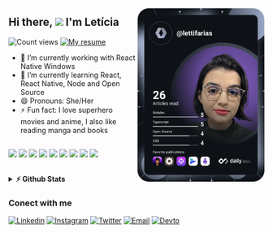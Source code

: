 <a href="https://app.daily.dev/lettifarias"><img align="right" src="https://github.com/LeticiaFarias/leticiafarias/blob/main/devcard.svg" width="250" alt="Letícia Farias's Dev Card"/></a>
## Hi there, <img src="https://media.giphy.com/media/hvRJCLFzcasrR4ia7z/giphy.gif" width="25px"> I'm Letícia
![Count views](https://komarev.com/ghpvc/?username=leticiafarias&color=blueviolet) 
[![My resume](https://img.shields.io/badge/-Resume-blueviolet)](https://resume.io/r/j7lwLYpfx)

- 🔭 I’m currently working with React Native Windows
- 🌱 I’m currently learning React, React Native, Node and Open Source
- 😄 Pronouns: She/Her
- ⚡ Fun fact: I love superhero movies and anime, I also like reading manga and books

##

<div>
  <img src="https://icongr.am/devicon/html5-original.svg?size=35&color=currentColor">
  <img src="https://icongr.am/devicon/css3-original.svg?size=35&color=currentColor">
  <img src="https://icongr.am/devicon/javascript-original.svg?size=35&color=currentColor"> 
  <img src="https://icongr.am/devicon/nodejs-original.svg?size=35&color=currentColor">
  <img src="https://icongr.am/devicon/react-original.svg?size=35&color=currentColor">
  <img src="https://icongr.am/devicon/c-original.svg?size=35&color=currentColor">
  <img src="https://icongr.am/devicon/linux-original.svg?size=35&color=currentColor">
  <img src="https://icongr.am/devicon/git-original.svg?size=35&color=currentColor">
  <img src="https://icongr.am/devicon/yarn-original.svg?size=35&color=currentColor">
</div>

##

<details>	
  <summary><b>⚡ Github Stats</b></summary>

  <br />
  <img height="180em" src="https://github-readme-stats.vercel.app/api/top-langs/?username=leticiafarias&&hide=html&layout=compact&&hide_border=true&theme=omni&cache_seconds=1000" />
  <img height="180em" src="https://github-readme-stats.vercel.app/api?username=leticiafarias&show_icons=true&theme=omni&&hide_border=true&layout=compact"/>
</details>

### Conect with me 

[![Linkedin](https://img.shields.io/badge/LinkedIn-0077B5?style=for-the-badge&logo=linkedin&logoColor=white)](https://linkedin.com/in/lettifarias)
[![Instagram](https://img.shields.io/badge/Instagram-E4405F?style=for-the-badge&logo=instagram&logoColor=white)](https://instagram.com/lettifarias)
[![Twitter](https://img.shields.io/badge/Twitter-1DA1F2?style=for-the-badge&logo=twitter&logoColor=white)](https://twitter.com/lettifarias)
[![Email](https://img.shields.io/badge/Gmail-D14836?style=for-the-badge&logo=gmail&logoColor=white)](mailto:leticiafrancafarias@gmail.com)
[![Devto](https://img.shields.io/badge/dev.to-0A0A0A?style=for-the-badge&logo=dev.to&logoColor=white)](https://dev.to/leticiafarias)

